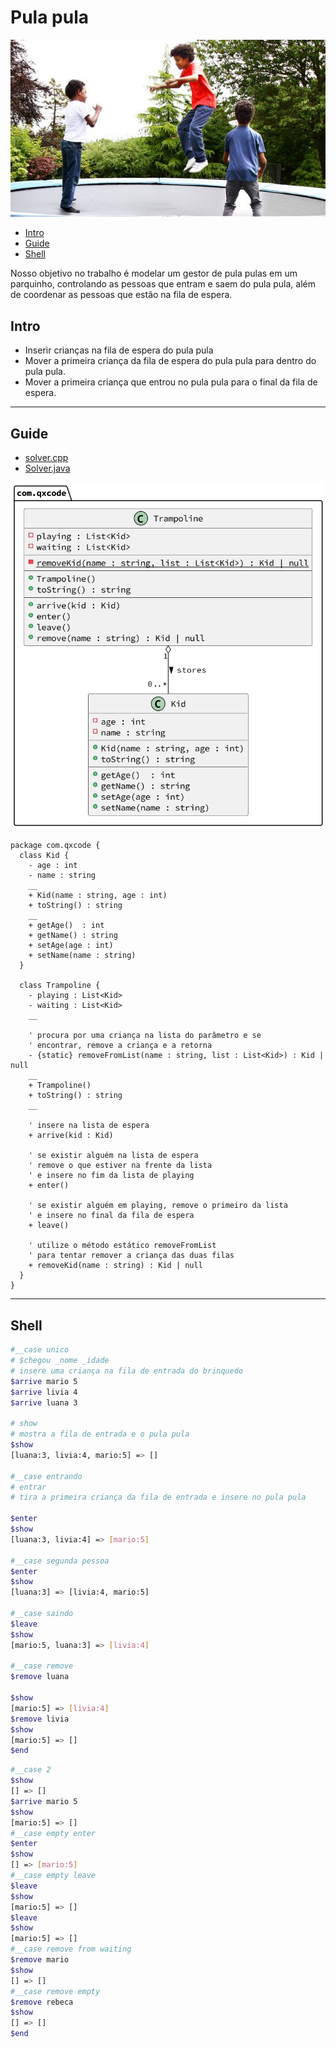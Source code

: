# Pula pula

![cover](cover.jpg)

<!-- toc -->
- [Intro](#intro)
- [Guide](#guide)
- [Shell](#shell)
<!-- toc -->

Nosso objetivo no trabalho é modelar um gestor de pula pulas em um parquinho, controlando as pessoas que entram e saem do pula pula, além de coordenar as pessoas que estão na fila de espera.

## Intro

- Inserir crianças na fila de espera do pula pula
- Mover a primeira criança da fila de espera do pula pula para dentro do pula pula.
- Mover a primeira criança que entrou no pula pula para o final da fila de espera.

***

## Guide

- [solver.cpp](.cache/draft.cpp)
- [Solver.java](.cache/draft.java)

![diagrama](diagrama.png)

[](load)[](diagrama.puml)[](plantuml:fenced:filter)

```plantuml
package com.qxcode {
  class Kid {
    - age : int
    - name : string
    __
    + Kid(name : string, age : int)
    + toString() : string
    __
    + getAge()  : int
    + getName() : string
    + setAge(age : int)
    + setName(name : string)
  }
  
  class Trampoline {
    - playing : List<Kid>
    - waiting : List<Kid>
    __
    
    ' procura por uma criança na lista do parâmetro e se
    ' encontrar, remove a criança e a retorna
    - {static} removeFromList(name : string, list : List<Kid>) : Kid | null
    __
    + Trampoline()
    + toString() : string
    __
    
    ' insere na lista de espera
    + arrive(kid : Kid)
    
    ' se existir alguém na lista de espera
    ' remove o que estiver na frente da lista
    ' e insere no fim da lista de playing
    + enter()
    
    ' se existir alguém em playing, remove o primeiro da lista
    ' e insere no final da fila de espera
    + leave()
    
    ' utilize o método estático removeFromList
    ' para tentar remover a criança das duas filas
    + removeKid(name : string) : Kid | null
  }
}
```

[](load)

***

## Shell

```bash
#__case unico
# $chegou _nome _idade
# insere uma criança na fila de entrada do brinquedo
$arrive mario 5
$arrive livia 4
$arrive luana 3

# show
# mostra a fila de entrada e o pula pula
$show
[luana:3, livia:4, mario:5] => []

#__case entrando
# entrar
# tira a primeira criança da fila de entrada e insere no pula pula

$enter
$show
[luana:3, livia:4] => [mario:5]

#__case segunda pessoa
$enter
$show
[luana:3] => [livia:4, mario:5]

#__case saindo
$leave
$show
[mario:5, luana:3] => [livia:4]

#__case remove
$remove luana

$show
[mario:5] => [livia:4]
$remove livia
$show
[mario:5] => []
$end
```

```bash
#__case 2
$show
[] => []
$arrive mario 5
$show
[mario:5] => []
#__case empty enter
$enter
$show
[] => [mario:5]
#__case empty leave
$leave
$show
[mario:5] => []
$leave
$show
[mario:5] => []
#__case remove from waiting
$remove mario
$show
[] => []
#__case remove empty
$remove rebeca
$show
[] => []
$end
```

